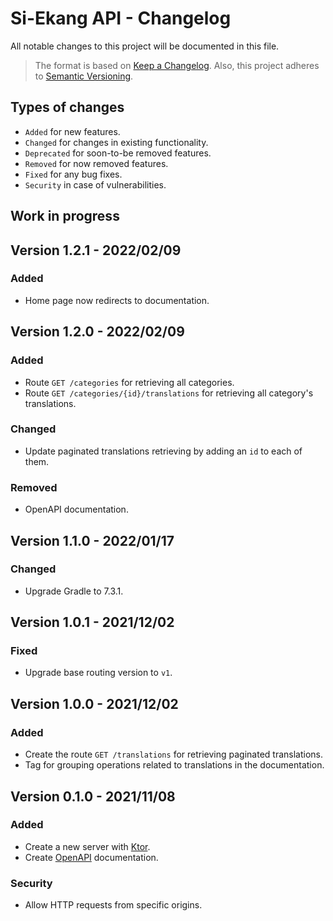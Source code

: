 # Si-Ekang API - Changelog

All notable changes to this project will be documented in this file.

> The format is based on
> [Keep a Changelog](https://keepachangelog.com/en/1.1.0).
> Also, this project adheres to
> [Semantic Versioning](https://semver.org/spec/v2.0.0.html).

## Types of changes

- `Added` for new features.
- `Changed` for changes in existing functionality.
- `Deprecated` for soon-to-be removed features.
- `Removed` for now removed features.
- `Fixed` for any bug fixes.
- `Security` in case of vulnerabilities.

## Work in progress

## Version 1.2.1 - 2022/02/09

### Added

- Home page now redirects to documentation.

## Version 1.2.0 - 2022/02/09

### Added

- Route `GET /categories` for retrieving all categories.
- Route `GET /categories/{id}/translations` for retrieving all category's
  translations.

### Changed

- Update paginated translations retrieving by adding an `id` to each of them.

### Removed

- OpenAPI documentation.

## Version 1.1.0 - 2022/01/17

### Changed

- Upgrade Gradle to 7.3.1.

## Version 1.0.1 - 2021/12/02

### Fixed

- Upgrade base routing version to `v1`.

## Version 1.0.0 - 2021/12/02

### Added

- Create the route `GET /translations` for retrieving paginated translations.
- Tag for grouping operations related to translations in the documentation.

## Version 0.1.0 - 2021/11/08

### Added

- Create a new server with [Ktor](https://ktor.io/).
- Create [OpenAPI](https://swagger.io/specification/) documentation.

### Security

- Allow HTTP requests from specific origins.

